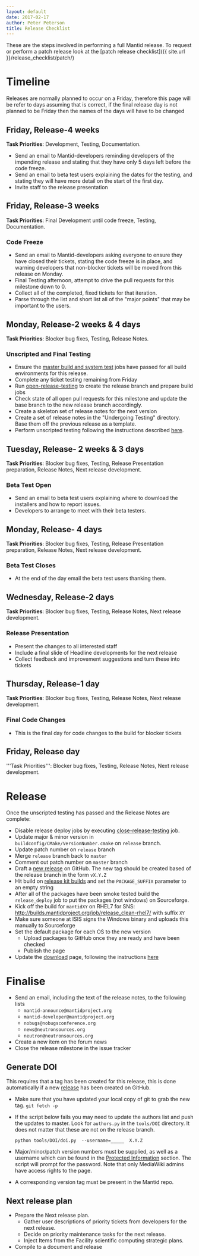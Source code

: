 ```yaml
---
layout: default
date: 2017-02-17
author: Peter Peterson
title: Release Checklist
---
```


These are the steps involved in performing a full Mantid release.  To
request or perform a patch release look at the
[patch release checklist]({{ site.url }}/release_checklist/patch/)

# Timeline

Releases are normally planned to occur on a Friday, therefore this
page will be refer to days assuming that is correct, if the final
release day is not planned to be Friday then the names of the days
will have to be changed

## Friday, Release-4 weeks


**Task Priorities**: Development, Testing, Documentation.

* Send an email to Mantid-developers reminding developers of the
  impending release and stating that they have only 5 days left before
  the code freeze.
* Send an email to beta test users explaining the dates for the
  testing, and stating they will have more detail on the start of the
  first day.
* Invite staff to the release presentation

## Friday, Release-3 weeks

**Task Priorities**: Final Development until code freeze, Testing, Documentation.

### Code Freeze

* Send an email to Mantid-developers asking everyone to ensure they
  have closed their tickets, stating the code freeze is in place, and
  warning developers that non-blocker tickets will be moved from this
  release on Monday.
* Final Testing afternoon, attempt to drive the pull requests for this
  milestone down to 0.
* Collect all of the completed, fixed tickets for that iteration.
* Parse through the list and short list all of the "major points" that
  may be important to the users.

## Monday, Release-2 weeks & 4 days

**Task Priorities**: Blocker bug fixes, Testing, Release Notes.

### Unscripted and Final Testing

* Ensure the
  [master build and system test](http://builds.mantidproject.org/view/Master%20Builds/)
  jobs have passed for all build environments for this release.
* Complete any ticket testing remaining from Friday
* Run
  [open-release-testing](http://builds.mantidproject.org/view/All/job/open-release-testing/)
  to create the release branch and prepare build jobs
* Check state of all open pull requests for this milestone and update
  the base branch to the new release branch accordingly.
* Create a skeleton set of release notes for the next version
* Create a set of release notes in the "Undergoing Testing" directory.
  Base them off the previous release as a template.
* Perform unscripted testing following the instructions described [here](https://www.mantidproject.org/Unscripted_Manual_Testing).

## Tuesday, Release- 2 weeks & 3 days

**Task Priorities**: Blocker bug fixes, Testing, Release Presentation preparation, Release Notes, Next release development.

### Beta Test Open
* Send an email to beta test users explaining where to download the
  installers and how to report issues.
* Developers to arrange to meet with their beta testers.

## Monday, Release- 4 days

**Task Priorities**: Blocker bug fixes, Testing, Release Presentation preparation, Release Notes, Next release development.

### Beta Test Closes

* At the end of the day email the beta test users thanking them.

## Wednesday, Release-2 days

**Task Priorities**: Blocker bug fixes, Testing, Release Notes, Next release development.

### Release Presentation

* Present the changes to all interested staff
* Include a final slide of Headline developments for the next release
* Collect feedback and improvement suggestions and turn these into tickets

## Thursday, Release-1 day

**Task Priorities**: Blocker bug fixes, Testing, Release Notes, Next release development.

### Final Code Changes

* This is the final day for code changes to the build for blocker tickets

## Friday, Release day
'''Task Priorities''': Blocker bug fixes, Testing, Release Notes, Next release development.

# Release

Once the unscripted testing has passed and the Release Notes are complete:

* Disable release deploy jobs by executing [close-release-testing](http://builds.mantidproject.org/view/All/job/close-release-testing) job.
* Update major & minor version in `buildconfig/CMake/VersionNumber.cmake` on `release` branch.
* Update patch number on `release` branch
* Merge `release` branch back to `master`
* Comment out patch number on `master` branch
* Draft a [new release](https://github.com/mantidproject/mantid/releases) on GitHub. The new tag should be created based of the release branch in the form `vX.Y.Z`
* Hit build on [release kit builds](http://builds.mantidproject.org/view/Release%20Pipeline/) and set the `PACKAGE_SUFFIX` parameter to an empty string
* After all of the packages have been smoke tested build the `release_deploy` job to put the packages (not windows) on Sourceforge.
* Kick off the build for `mantidXY` on RHEL7 for SNS: http://builds.mantidproject.org/job/release_clean-rhel7/ with suffix `XY`
* Make sure someone at ISIS signs the Windows binary and uploads this manually to Sourceforge
* Set the default package for each OS to the new version
  * Upload packages to GitHub once they are ready and have been checked
  * Publish the page
* Update the [download](http://download.mantidproject.org) page, following the instructions [here](https://github.com/mantidproject/download.mantidproject.org)

# Finalise

* Send an email, including the text of the release notes, to the following lists
  * `mantid-announce@mantidproject.org`
  * `mantid-developer@mantidproject.org`
  * `nobugs@nobugsconference.org`
  * `news@neutronsources.org`
  * `neutron@neutronsources.org`
* Create a new item on the forum news
* Close the release milestone in the issue tracker

## Generate DOI

This requires that a tag has been created for this release, this is done automatically if a new [release](https://github.com/mantidproject/mantid/releases) has been created on GitHub.

* Make sure that you have updated your local copy of git to grab the new tag. `git fetch -p`
* If the script below fails you may need to update the authors list  and push the updates to master. Look for `authors.py` in the `tools/DOI` directory. It does not matter that these are not on the release branch.

  `python tools/DOI/doi.py  --username=_____  X.Y.Z`

* Major/minor/patch version numbers must be supplied, as well as a username which can be found in the [Protected Information](http://www.mantidproject.org/Protected_Information) section. The script will prompt for the password. Note that only MediaWiki admins have access rights to the page.
* A corresponding version tag must be present in the Mantid repo.

## Next release plan

* Prepare the Next release plan.
  * Gather user descriptions of priority tickets from developers for the next release.
  * Decide on priority maintenance tasks for the next release.
  * Inject Items from the Facility scientific computing strategic plans.
* Compile to a document and release
